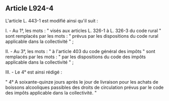 Article L924-4
----
L'article L. 443-1 est modifié ainsi qu'il suit :

I. - Au 1°, les mots : " visés aux articles L. 326-1 à L. 326-3 du code rural "
sont remplacés par les mots : " prévus par les dispositions du code rural
applicable dans la collectivité " ;

II. - Au 3°, les mots : " à l'article 403 du code général des impôts " sont
remplacés par les mots : " par les dispositions du code des impôts applicable
dans la collectivité " ;

III. - Le 4° est ainsi rédigé :

" 4° A soixante-quinze jours après le jour de livraison pour les achats de
boissons alcooliques passibles des droits de circulation prévus par le code des
impôts applicable dans la collectivité. "
